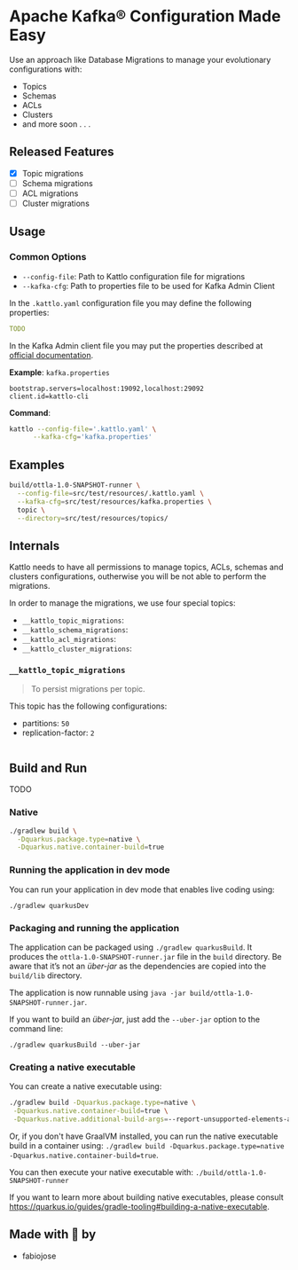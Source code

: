 # Apache Kafka® Configuration Made Easy

Use an approach like Database Migrations to manage your evolutionary
configurations with:

- Topics
- Schemas
- ACLs
- Clusters
- and more soon . . .

## Released Features

- [x] Topic migrations
- [ ] Schema migrations
- [ ] ACL migrations
- [ ] Cluster migrations

## Usage

### Common Options

- `--config-file`: Path to Kattlo configuration file for migrations
- `--kafka-cfg`: Path to properties file to be used for Kafka Admin Client

In the `.kattlo.yaml` configuration file you may define the following
properties:

```yaml
TODO
```

In the Kafka Admin client file you may put the properties described at [official documentation](https://kafka.apache.org/documentation/#adminclientconfigs).

__Example__: `kafka.properties`

```properties
bootstrap.servers=localhost:19092,localhost:29092
client.id=kattlo-cli
```

__Command__:

```bash
kattlo --config-file='.kattlo.yaml' \
      --kafka-cfg='kafka.properties'
```

## Examples

```bash
build/ottla-1.0-SNAPSHOT-runner \
  --config-file=src/test/resources/.kattlo.yaml \
  --kafka-cfg=src/test/resources/kafka.properties \
  topic \
  --directory=src/test/resources/topics/
```

## Internals

Kattlo needs to have all permissions to manage topics, ACLs, schemas and clusters
configurations, outherwise you will be not able to perform the migrations.

In order to manage the migrations, we use four special topics:

- `__kattlo_topic_migrations`:
- `__kattlo_schema_migrations`:
- `__kattlo_acl_migrations`:
- `__kattlo_cluster_migrations`:

### `__kattlo_topic_migrations`

> To persist migrations per topic.

This topic has the following configurations:

- partitions: `50`
- replication-factor: `2`

```properties

```

## Build and Run

TODO

### Native

```bash
./gradlew build \
  -Dquarkus.package.type=native \
  -Dquarkus.native.container-build=true
```

### Running the application in dev mode

You can run your application in dev mode that enables live coding using:
```
./gradlew quarkusDev
```

### Packaging and running the application

The application can be packaged using `./gradlew quarkusBuild`.
It produces the `ottla-1.0-SNAPSHOT-runner.jar` file in the `build` directory.
Be aware that it’s not an _über-jar_ as the dependencies are copied into the `build/lib` directory.

The application is now runnable using `java -jar build/ottla-1.0-SNAPSHOT-runner.jar`.

If you want to build an _über-jar_, just add the `--uber-jar` option to the command line:
```
./gradlew quarkusBuild --uber-jar
```

### Creating a native executable

You can create a native executable using:

```bash
./gradlew build -Dquarkus.package.type=native \
 -Dquarkus.native.container-build=true \
 -Dquarkus.native.additional-build-args=--report-unsupported-elements-at-runtime,--allow-incomplete-classpath
```

Or, if you don't have GraalVM installed, you can run the native executable build in a container using: `./gradlew build -Dquarkus.package.type=native -Dquarkus.native.container-build=true`.

You can then execute your native executable with: `./build/ottla-1.0-SNAPSHOT-runner`

If you want to learn more about building native executables, please consult https://quarkus.io/guides/gradle-tooling#building-a-native-executable.

## Made with :purple_heart: by

- fabiojose
